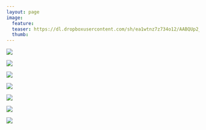 ```yaml
---
layout: page
image:
  feature:
  teaser: https://dl.dropboxusercontent.com/sh/ea1wtnz7z734o12/AABQUp2_bLKk5Cl5ngbK5szza/luontokuvat/kes%C3%A4/5/DS23891-245px.jpg
  thumb:
---
```


[![](https://dl.dropboxusercontent.com/sh/ea1wtnz7z734o12/AAAKdREXU1iXdx8rWzsFf5vqa/luontokuvat/kes%C3%A4/5/DS24415-800px.jpg)](https://dl.dropboxusercontent.com/sh/ea1wtnz7z734o12/AADmyNok0ne4yDQHYAlh2R9fa/luontokuvat/kes%C3%A4/5/DS24415.jpg)

[![](https://lh3.googleusercontent.com/m4jWHjiLB4MyqDfbTmR9DUD6GtXH6N1xAIUUtl0NEBs=w800)](https://lh3.googleusercontent.com/m4jWHjiLB4MyqDfbTmR9DUD6GtXH6N1xAIUUtl0NEBs=s0)

[![](https://lh3.googleusercontent.com/ME4H7RDg8fwz9KtpDymZlyOiT41Gk14JfJSpRRcjsdc=w800)](https://lh3.googleusercontent.com/ME4H7RDg8fwz9KtpDymZlyOiT41Gk14JfJSpRRcjsdc=s0)

[![](https://lh3.googleusercontent.com/n4AIj4pRKoe7YiRWAKgzIoMcXfthTrZy20KyotZRd_s=w800)](https://lh3.googleusercontent.com/n4AIj4pRKoe7YiRWAKgzIoMcXfthTrZy20KyotZRd_s=s0)

[![](https://dl.dropboxusercontent.com/sh/ea1wtnz7z734o12/AACiHDTHAgLJT_zHPaNiwL_Sa/luontokuvat/kes%C3%A4/5/DS23914-800px.jpg)](https://dl.dropboxusercontent.com/sh/ea1wtnz7z734o12/AACMvizb9OFcrfa_4pb9Pbgca/luontokuvat/kes%C3%A4/5/DS23914.jpg)

[![](https://dl.dropboxusercontent.com/sh/ea1wtnz7z734o12/AAA5OtWb9obvkv3RqsLt4GQ4a/luontokuvat/kes%C3%A4/5/DS23887-800px.jpg)](https://dl.dropboxusercontent.com/sh/ea1wtnz7z734o12/AABb9-i-KDy5BsXYVxMG5Xf7a/luontokuvat/kes%C3%A4/5/DS23887.jpg)

[![](https://dl.dropboxusercontent.com/sh/ea1wtnz7z734o12/AAAHm02_Uy5OqDYRFnwa1lkZa/luontokuvat/kes%C3%A4/5/DS23891-800px.jpg)](https://dl.dropboxusercontent.com/sh/ea1wtnz7z734o12/AAB7VAXEhbmiavMNmXSh-ERpa/luontokuvat/kes%C3%A4/5/DS23891.jpg)




